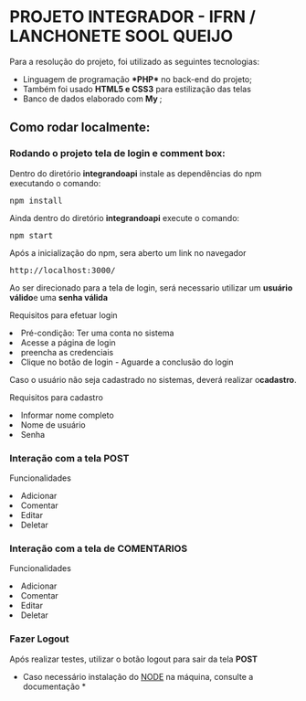 <h1>PROJETO INTEGRADOR - IFRN / LANCHONETE SOOL QUEIJO</h1>
<p>Para a resolução do projeto, foi utilizado as seguintes tecnologias:

<ul>
    <li>Linguagem de programação <strong>*PHP*</strong> no back-end do projeto;</li>
    <li>Também foi usado <strong>HTML5 e CSS3</strong> para estilização das telas</li>
    <li>Banco de dados elaborado com <strong>My </strong>;</li>
</ul>

<h2>Como rodar localmente:</h2>

<h3>Rodando o projeto tela de login e comment box:</h3>
<p>Dentro do diretório <strong>integrandoapi</strong> instale as dependências do npm executando o comando:</p>

<pre>npm install</pre>

<p>Ainda dentro do diretório <strong>integrandoapi</strong> execute o comando:</p>

<pre>npm start</pre>


Após a inicialização do npm, sera aberto um link no navegador

<pre>http://localhost:3000/</pre>

Ao ser direcionado para a tela de login, será necessario utilizar um <strong>usuário válido</strong>e uma <strong>senha válida</strong>

<p>Requisitos para efetuar login</p>

<li>Pré-condição: Ter uma conta no sistema</li>

<li>Acesse a página de login</i>

<li>preencha as credenciais</i>

<li>Clique no botão de login - Aguarde a conclusão do login</li>

Caso o usuário não seja cadastrado no sistemas, deverá realizar o<strong>cadastro</strong>.

<p>Requisitos para cadastro</p>

<li>Informar nome completo</i>

<li>Nome de usuário</i>

<li>Senha</i>

<h3>Interação com a tela <strong>POST</strong></h3>
<p> Funcionalidades </p>

<li>Adicionar</i>

<li>Comentar</i>

<li>Editar</i>

<li>Deletar</i>

<h3>Interação com a tela de <strong>COMENTARIOS</strong></h3>
<p>Funcionalidades</p>

<li>Adicionar</i>

<li>Comentar</i>

<li>Editar</i>

<li>Deletar</i>

<h3>Fazer Logout</h3>

<p>Após realizar testes, utilizar o botão logout para sair da tela <strong>POST</strong></p>

* Caso necessário instalação do <a href="https://nodejs.org/en/docs/" target="_blank">NODE</a> na máquina, consulte a documentação *